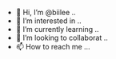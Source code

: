 - 👋 Hi, I’m @biilee ..
- 👀 I’m interested in ..
- 🌱 I’m currently learning ..
- 💞️ I’m looking to collaborat ..
- 📫 How to reach me ...

<!---
biilee/biilee is a ✨ special ✨ repository because its `README.md` (this file) appears on your GitHub profile.
You can click the Preview link to take a look at your changes.
--->

